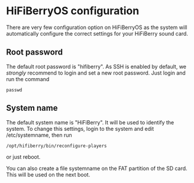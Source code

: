 # HiFiBerryOS configuration

There are very few configuration option on HiFiBerryOS as the system will automatically configure the 
correct settings for your HiFiBerry sound card.

## Root password

The default root password is "hifiberry". As SSH is enabled by default, we *strongly* recommend to login and 
set a new root password. Just login and run the command

    passwd

## System name

The default system name is "HiFiBerry". It will be used to identify the system. To change this settings, login to
the system and edit /etc/systemname, then run

    /opt/hifiberry/bin/reconfigure-players 
    
or just reboot. 

You can also create a file systemname on the FAT partition of the SD card. This will be used on the next boot.
